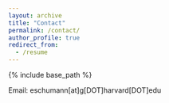 ```yaml
---
layout: archive
title: "Contact"
permalink: /contact/
author_profile: true
redirect_from:
  - /resume
---
```


{% include base_path %}


Email: eschumann\[at\]g\[DOT\]harvard\[DOT\]edu
